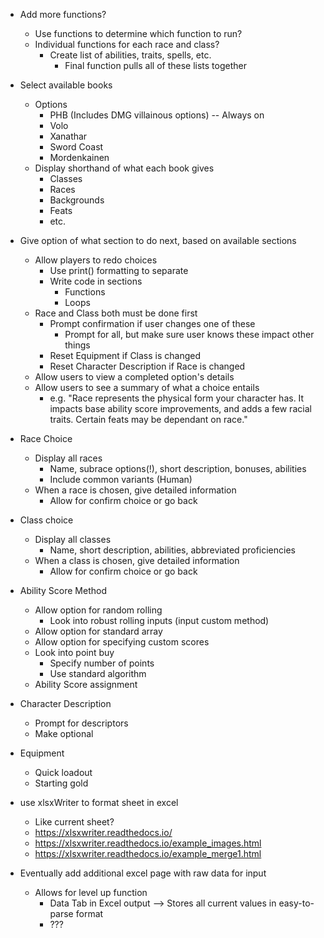 - Add more functions?
	* Use functions to determine which function to run?
	* Individual functions for each race and class?
		- Create list of abilities, traits, spells, etc.
			* Final function pulls all of these lists together

- Select available books
	* Options
		- PHB (Includes DMG villainous options) -- Always on
		- Volo
		- Xanathar
		- Sword Coast
		- Mordenkainen
	* Display shorthand of what each book gives
		- Classes
		- Races
		- Backgrounds
		- Feats
		- etc.

- Give option of what section to do next, based on available sections
	* Allow players to redo choices
		- Use print() formatting to separate
		- Write code in sections
			* Functions
			* Loops
	* Race and Class both must be done first
		- Prompt confirmation if user changes one of these
			* Prompt for all, but make sure user knows these impact other things
		- Reset Equipment if Class is changed
		- Reset Character Description if Race is changed
	* Allow users to view a completed option's details
	* Allow users to see a summary of what a choice entails
		- e.g. "Race represents the physical form your character has. It impacts base ability score improvements, and adds a few racial traits. Certain feats may be dependant on race."
- Race Choice
	* Display all races
		- Name, subrace options(!), short description, bonuses, abilities
		- Include common variants (Human)
	* When a race is chosen, give detailed information
		- Allow for confirm choice or go back

- Class choice
	* Display all classes
		- Name, short description, abilities, abbreviated proficiencies
	* When a class is chosen, give detailed information
		- Allow for confirm choice or go back

- Ability Score Method
	* Allow option for random rolling
		- Look into robust rolling inputs (input custom method)
	* Allow option for standard array
	* Allow option for specifying custom scores
	* Look into point buy
		- Specify number of points
		- Use standard algorithm
	* Ability Score assignment

- Character Description
	* Prompt for descriptors
	* Make optional

- Equipment
	* Quick loadout
	* Starting gold

- use xlsxWriter to format sheet in excel
	* Like current sheet?
	* https://xlsxwriter.readthedocs.io/
	* https://xlsxwriter.readthedocs.io/example_images.html
	* https://xlsxwriter.readthedocs.io/example_merge1.html

- Eventually add additional excel page with raw data for input
	* Allows for level up function
		- Data Tab in Excel output --> Stores all current values in easy-to-parse format
		- ???
